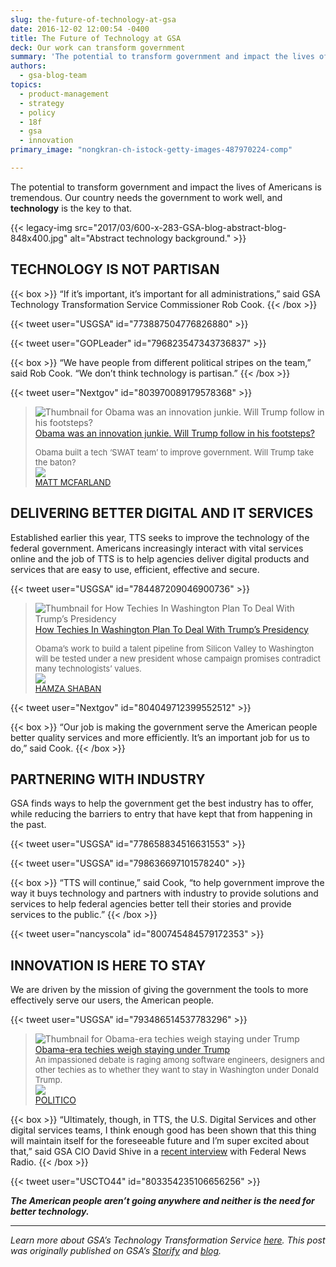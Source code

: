 ```yaml
---
slug: the-future-of-technology-at-gsa
date: 2016-12-02 12:00:54 -0400
title: The Future of Technology at GSA
deck: Our work can transform government
summary: 'The potential to transform government and impact the lives of Americans is tremendous. Our country needs the government to work well, and technology is the key to that.'
authors:
  - gsa-blog-team
topics:
  - product-management
  - strategy
  - policy
  - 18f
  - gsa
  - innovation
primary_image: "nongkran-ch-istock-getty-images-487970224-comp"

---
```


The potential to transform government and impact the lives of Americans is tremendous. Our country needs the government to work well, and **technology** is the key to that.

{{< legacy-img src="2017/03/600-x-283-GSA-blog-abstract-blog-848x400.jpg" alt="Abstract technology background." >}}

## TECHNOLOGY IS NOT PARTISAN

{{< box >}} “If it’s important, it’s important for all administrations,” said GSA Technology Transformation Service Commissioner Rob Cook. {{< /box >}}

{{< tweet user="USGSA" id="773887504776826880" >}}

{{< tweet user="GOPLeader" id="796823547343736837" >}}

{{< box >}} “We have people from different political stripes on the team,” said Rob Cook. “We don’t think technology is partisan.” {{< /box >}}

{{< tweet user="Nextgov" id="803970089179578368" >}}

<blockquote>
<div class="s-element-container lf-rich-block lf-block">
<div class="s-link s-element-content">
<p><img class="s-link-thumbnail" src="https://web.archive.org/web/20170731173447im_/https://i2.cdn.turner.com/money/dam/assets/161116100834-obama-white-house-innovation-780x439.jpg" alt="Thumbnail for Obama was an innovation junkie. Will Trump follow in his footsteps?"/><a href="https://web.archive.org/web/20170731173447/http://money.cnn.com/2016/11/16/technology/trump-innovation-white-house/index.html" onclick="__gaTracker('send', 'event', 'outbound-article', 'https://web.archive.org/web/20170731173447/http://money.cnn.com/2016/11/16/technology/trump-innovation-white-house/index.html', 'Obama was an innovation junkie. Will Trump follow in his footsteps?');" class="s-link-a emojify" target="_blank" rel="nofollow">Obama was an innovation junkie. Will Trump follow in his footsteps?</a></p>
<div class="s-link-desc emojify"><font size="-1">Obama built a tech &#8216;SWAT team&#8217; to improve government. Will Trump take the baton?</font></div>
<div class="s-attribution">
<div class="s-source s-CNNMoney"><a href="https://web.archive.org/web/20170731173447/http://cnn.com/" target="_blank" rel="nofollow"><img src="https://web.archive.org/web/20170731173447im_/https://www.google.com/s2/favicons?domain=http://cnn.com" border="0"/></a></div>
<div class="s-author"><a href="https://web.archive.org/web/20170731173447/http://cnn.com/" onclick="__gaTracker('send', 'event', 'outbound-article', 'https://web.archive.org/web/20170731173447/http://cnn.com/', 'MATT MCFARLAND');" class="s-author-name" target="_blank" rel="nofollow"><font size="-1">MATT MCFARLAND</font></a></div>
</div>
</div>
</div>
</blockquote>

## DELIVERING BETTER DIGITAL AND IT SERVICES

Established earlier this year, TTS seeks to improve the technology of the federal government. Americans increasingly interact with vital services online and the job of TTS is to help agencies deliver digital products and services that are easy to use, efficient, effective and secure.

{{< tweet user="USGSA" id="784487209046900736" >}}

<blockquote>
<div class="s-element-container lf-rich-block lf-block"></div>
<div class="s-element-container lf-rich-block lf-block">
<div class="s-link s-element-content">
<p><img class="s-link-thumbnail" src="https://web.archive.org/web/20170731173447im_/https://img.buzzfeed.com/buzzfeed-static/static/2016-11/23/18/campaign_images/buzzfeed-prod-fastlane03/18f-techies-in-washington-plan-to-deal-with-trump-2-16530-1479942824-13_dblbig.jpg" alt="Thumbnail for How Techies In Washington Plan To Deal With Trump’s Presidency"/><a href="https://web.archive.org/web/20170731173447/https://www.buzzfeed.com/hamzashaban/18f-techies-in-washington-plan-to-deal-with-trump" onclick="__gaTracker('send', 'event', 'outbound-article', 'https://web.archive.org/web/20170731173447/https://www.buzzfeed.com/hamzashaban/18f-techies-in-washington-plan-to-deal-with-trump', 'How Techies In Washington Plan To Deal With Trump’s Presidency');" class="s-link-a emojify" target="_blank" rel="nofollow">How Techies In Washington Plan To Deal With Trump’s Presidency</a></p>
<div class="s-link-desc emojify"><font size="-1">Obama’s work to build a talent pipeline from Silicon Valley to Washington will be tested under a new president whose campaign promises contradict many technologists’ values.</font></div>
<div class="s-attribution">
<div class="s-source s-BuzzFeed"><a href="https://web.archive.org/web/20170731173447/http://buzzfeed.com/" target="_blank" rel="nofollow"><img src="https://web.archive.org/web/20170731173447im_/https://www.google.com/s2/favicons?domain=http://buzzfeed.com" border="0"/></a></div>
<div class="s-author"><a href="https://web.archive.org/web/20170731173447/http://buzzfeed.com/" onclick="__gaTracker('send', 'event', 'outbound-article', 'https://web.archive.org/web/20170731173447/http://buzzfeed.com/', 'HAMZA SHABAN');" class="s-author-name" target="_blank" rel="nofollow"><font size="-1">HAMZA SHABAN</font></a></div>
</div>
</div>
</div>
</blockquote>

{{< tweet user="Nextgov" id="804049712399552512" >}}

{{< box >}} “Our job is making the government serve the American people better quality services and more efficiently. It’s an important job for us to do,” said Cook. {{< /box >}}

## PARTNERING WITH INDUSTRY

GSA finds ways to help the government get the best industry has to offer, while reducing the barriers to entry that have kept that from happening in the past.

{{< tweet user="USGSA" id="778658834516631553" >}}

{{< tweet user="USGSA" id="798636697101578240" >}}

{{< box >}} “TTS will continue,” said Cook, “to help government improve the way it buys technology and partners with industry to provide solutions and services to help federal agencies better tell their stories and provide services to the public.” {{< /box >}}

{{< tweet user="nancyscola" id="800745484579172353" >}}

## INNOVATION IS HERE TO STAY

We are driven by the mission of giving the government the tools to more effectively serve our users, the American people.

{{< tweet user="USGSA" id="793486514537783296" >}}

<blockquote>
<div class="s-element-container lf-rich-block lf-block"><a id="undefined" class="fycon-action-view"></a><img class="s-link-thumbnail" src="https://web.archive.org/web/20170731173447im_/https://i.embed.ly/1/display/resize?key=1e6a1a1efdb011df84894040444cdc60&amp;url=http%3A%2F%2Fstatic.politico.com%2F99%2F0b%2F9bb158554137af581c1e1061a409%2F161123-trump-obama-gty-1160.jpg" alt="Thumbnail for Obama-era techies weigh staying under Trump"/><a href="https://web.archive.org/web/20170731173447/http://politi.co/2fsBJ4u" onclick="__gaTracker('send', 'event', 'outbound-article', 'https://web.archive.org/web/20170731173447/http://politi.co/2fsBJ4u', 'Obama-era techies weigh staying under Trump');" class="s-link-a emojify" target="_blank" rel="nofollow">Obama-era techies weigh staying under Trump</a></div>
<div class="s-element-container lf-rich-block lf-block">
<div class="s-link s-element-content">
<div class="s-link-desc emojify"><font size="-1">An impassioned debate is raging among software engineers, designers and other techies as to whether they want to stay in Washington under Donald Trump.</font></div>
<div class="s-attribution">
<div class="s-source s-POLITICO"><a href="https://web.archive.org/web/20170731173447/http://politi.co/" target="_blank" rel="nofollow"><img src="https://web.archive.org/web/20170731173447im_/https://www.google.com/s2/favicons?domain=http://politi.co" border="0"/></a></div>
<div class="s-author"><a href="https://web.archive.org/web/20170731173447/http://politi.co/" onclick="__gaTracker('send', 'event', 'outbound-article', 'https://web.archive.org/web/20170731173447/http://politi.co/', 'POLITICO');" class="s-author-name" target="_blank" rel="nofollow">POLITICO</a></div>
</div>
</div>
</div>
</blockquote>

{{< box >}} “Ultimately, though, in TTS, the U.S. Digital Services and other digital services teams, I think enough good has been shown that this thing will maintain itself for the foreseeable future and I’m super excited about that,” said GSA CIO David Shive in a [recent interview](http://federalnewsradio.com/digital-government/2016/11/shive-brought-gsas-18f-much-needed-parental-guidance/) with Federal News Radio. {{< /box >}}

{{< tweet user="USCTO44" id="803354235106656256" >}}

_**The American people aren’t going anywhere and neither is the need for better technology.**_

---

_Learn more about GSA’s Technology Transformation Service [here](http://www.gsa.gov/portal/category/25729). This post was originally published on GSA’s [Storify](https://web.archive.org/web/20161215030755/https://storify.com/GSA/futureofgsatech) and [blog](https://web.archive.org/web/20161207232843/https://gsablogs.gsa.gov/gsablog/2016/12/01/the-future-of-technology-at-gsa/)._
